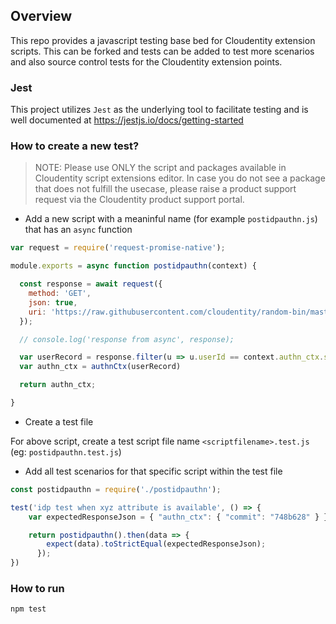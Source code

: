 ## Overview

This repo provides a javascript testing base bed for Cloudentity extension scripts.
This can be forked and tests can be added to test more scenarios
and also source control tests for the Cloudentity extension points.

### Jest

This project utilizes `Jest` as the underlying tool to facilitate testing and is well documented at https://jestjs.io/docs/getting-started

### How to create a new test?


> NOTE: Please use ONLY the script and packages available
> in Cloudentity script extensions editor. In case you do not
> see a package that does not fulfill the usecase, please
> raise a product support request via the Cloudentity product
> support portal. 

* Add a new script with a meaninful name (for example `postidpauthn.js`) that has an `async` function

```js
var request = require('request-promise-native');

module.exports = async function postidpauthn(context) {

  const response = await request({
    method: 'GET',
    json: true,
    uri: 'https://raw.githubusercontent.com/cloudentity/random-bin/master/json/user-roles-simple.json'
  });

  // console.log('response from async', response);

  var userRecord = response.filter(u => u.userId == context.authn_ctx.sub)
  var authn_ctx = authnCtx(userRecord)

  return authn_ctx;

}
```

* Create a test file

For above script, create a test script file name `<scriptfilename>.test.js` (eg: `postidpauthn.test.js`)

* Add all test scenarios for that specific script within the test file

```js
const postidpauthn = require('./postidpauthn');

test('idp test when xyz attribute is available', () => {
    var expectedResponseJson = { "authn_ctx": { "commit": "748b628" } } ;

    return postidpauthn().then(data => {
        expect(data).toStrictEqual(expectedResponseJson);
      });
})
```

### How to run

`npm test`